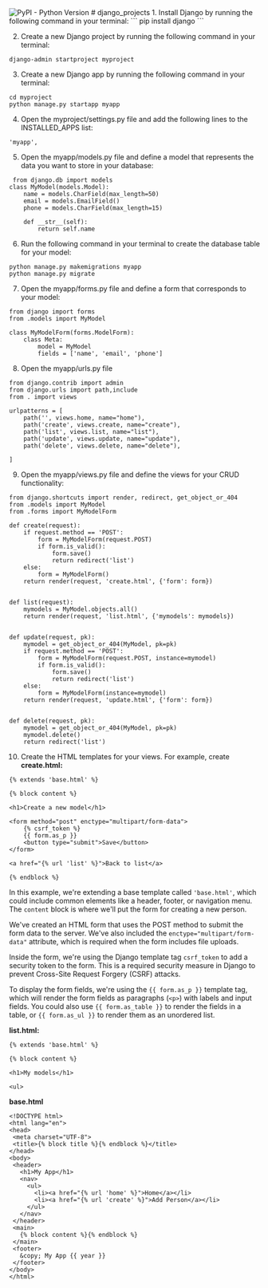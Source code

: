 <img alt="PyPI - Python Version" src="https://img.shields.io/pypi/pyversions/Django?style=plastic">
# django_projects
1. Install Django by running the following command in your terminal:
``` pip install django ```

2. Create a new Django project by running the following command in your terminal:
``` 
django-admin startproject myproject
```

3. Create a new Django app by running the following command in your terminal:
``` 
cd myproject
python manage.py startapp myapp
```

4. Open the myproject/settings.py file and add the following lines to the INSTALLED_APPS list:
``` 
'myapp',
```

5. Open the myapp/models.py file and define a model that represents the data you want to store in your database:
``` 
 from django.db import models
class MyModel(models.Model):
    name = models.CharField(max_length=50)
    email = models.EmailField()
    phone = models.CharField(max_length=15)

    def __str__(self):
        return self.name
```
        
6. Run the following command in your terminal to create the database table for your model:

```
python manage.py makemigrations myapp
python manage.py migrate
```

7. Open the myapp/forms.py file and define a form that corresponds to your model:

```
from django import forms
from .models import MyModel

class MyModelForm(forms.ModelForm):
    class Meta:
        model = MyModel
        fields = ['name', 'email', 'phone']
```

8. Open the myapp/urls.py file

```
from django.contrib import admin
from django.urls import path,include
from . import views

urlpatterns = [
    path('', views.home, name="home"),
    path('create', views.create, name="create"),
    path('list', views.list, name="list"),
    path('update', views.update, name="update"),
    path('delete', views.delete, name="delete"),
    
]
```

9. Open the myapp/views.py file and define the views for your CRUD functionality:

```
from django.shortcuts import render, redirect, get_object_or_404
from .models import MyModel
from .forms import MyModelForm

def create(request):
    if request.method == 'POST':
        form = MyModelForm(request.POST)
        if form.is_valid():
            form.save()
            return redirect('list')
    else:
        form = MyModelForm()
    return render(request, 'create.html', {'form': form})


def list(request):
    mymodels = MyModel.objects.all()
    return render(request, 'list.html', {'mymodels': mymodels})


def update(request, pk):
    mymodel = get_object_or_404(MyModel, pk=pk)
    if request.method == 'POST':
        form = MyModelForm(request.POST, instance=mymodel)
        if form.is_valid():
            form.save()
            return redirect('list')
    else:
        form = MyModelForm(instance=mymodel)
    return render(request, 'update.html', {'form': form})


def delete(request, pk):
    mymodel = get_object_or_404(MyModel, pk=pk)
    mymodel.delete()
    return redirect('list')
```

10. Create the HTML templates for your views. For example, create **create.html:**

```
{% extends 'base.html' %}

{% block content %}

<h1>Create a new model</h1>

<form method="post" enctype="multipart/form-data">
    {% csrf_token %}
    {{ form.as_p }}
    <button type="submit">Save</button>
</form>

<a href="{% url 'list' %}">Back to list</a>

{% endblock %}
```
 
In this example, we're extending a base template called ```'base.html'```, which could include common elements like a header, footer, or navigation menu. The ```content``` block is where we'll put the form for creating a new person.

We've created an HTML form that uses the POST method to submit the form data to the server. We've also included the ```enctype="multipart/form-data"``` attribute, which is required when the form includes file uploads.

Inside the form, we're using the Django template tag `csrf_token` to add a security token to the form. This is a required security measure in Django to prevent Cross-Site Request Forgery (CSRF) attacks.

To display the form fields, we're using the ```{{ form.as_p }}``` template tag, which will render the form fields as paragraphs (```<p>```) with labels and input fields. You could also use ```{{ form.as_table }}``` to render the fields in a table, or ```{{ form.as_ul }}``` to render them as an unordered list.
 

**list.html:**

```
{% extends 'base.html' %}

{% block content %}

<h1>My models</h1>

<ul>
 ```
 
**base.html**
 
 ```
 <!DOCTYPE html>
<html lang="en">
<head>
  <meta charset="UTF-8">
  <title>{% block title %}{% endblock %}</title>
</head>
<body>
  <header>
    <h1>My App</h1>
    <nav>
      <ul>
        <li><a href="{% url 'home' %}">Home</a></li>
        <li><a href="{% url 'create' %}">Add Person</a></li>
      </ul>
    </nav>
  </header>
  <main>
    {% block content %}{% endblock %}
  </main>
  <footer>
    &copy; My App {{ year }}
  </footer>
</body>
</html>
 
```
